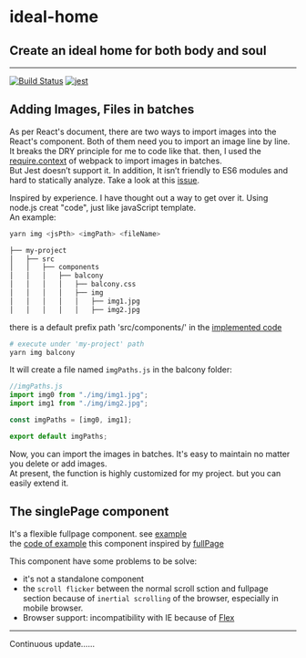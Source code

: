 # ideal-home

## Create an ideal home for both body and soul

---

[![Build Status](https://travis-ci.org/lirun3196/ideal-home.svg?branch=master)](https://travis-ci.org/lirun3196/ideal-home)
[![jest](https://facebook.github.io/jest/img/jest-badge.svg)](https://github.com/facebook/jest)

## Adding Images, Files in batches

As per React's document, there are two ways to import images into the React's component. Both of them need you to import an image line by line.  
It breaks the DRY principle for me to code like that. then, I used the [require.context](https://webpack.js.org/guides/dependency-management/#require-context) of webpack to import images in batches.  
But Jest doesn’t support it. In addition, It isn’t friendly to ES6 modules and hard to statically analyze. Take a look at this [issue](https://github.com/facebook/create-react-app/issues/517).

Inspired by experience. I have thought out a way to get over it. Using node.js creat "code", just like javaScript template.  
An example:

```sh
yarn img <jsPth> <imgPath> <fileName>
```

```sh
├── my-project
│   ├── src
│   │   ├── components
│   │   │   ├── balcony
│   │   │   │   ├── balcony.css
│   │   │   │   ├── img
│   │   │   │   │   ├── img1.jpg
│   │   │   │   │   ├── img2.jpg
```

there is a default prefix path 'src/components/' in the [implemented code](https://github.com/lirun3196/ideal-home/blob/master/automate/imgPaths.js)

```sh
# execute under 'my-project' path
yarn img balcony
```

It will create a file named `imgPaths.js` in the balcony folder:

```js
//imgPaths.js
import img0 from "./img/img1.jpg";
import img1 from "./img/img2.jpg";

const imgPaths = [img0, img1];

export default imgPaths;
```

Now, you can import the images in batches. It's easy to maintain no matter you delete or add images.  
At present, the function is highly customized for my project. but you can easily extend it.

## The singlePage component

It's a flexible fullpage component. see [example](https://lirun3196.github.io/ideal-home/#/testSinglePage)  
the [code of example](https://github.com/lirun3196/ideal-home/blob/master/src/components/testSth/testSinglePage.js)
this component inspired by [fullPage](https://github.com/alvarotrigo/fullPage.js)

This component have some problems to be solve:

* it's not a standalone component
* the `scroll flicker` between the normal scroll sction and fullpage section because of `inertial scrolling` of the browser, especially in mobile browser.
* Browser support: incompatibility with IE because of [Flex](https://caniuse.com/#search=flex)

---

Continuous update......
